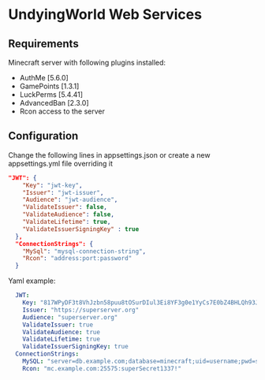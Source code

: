 # UndyingWorld Web Services

## Requirements

Minecraft server with following plugins installed:
- AuthMe [5.6.0]
- GamePoints [1.3.1]
- LuckPerms [5.4.41]
- AdvancedBan [2.3.0]
- Rcon access to the server

## Configuration

Change the following lines in appsettings.json or create a new appsettings.yml file overriding it

```json
"JWT": {
    "Key": "jwt-key",
    "Issuer": "jwt-issuer",
    "Audience": "jwt-audience",
    "ValidateIssuer": false,
    "ValidateAudience": false,
    "ValidateLifetime": true,
    "ValidateIssuerSigningKey" : true
  },
  "ConnectionStrings": {
    "MySql": "mysql-connection-string",
    "Rcon": "address:port:password"
  }
```

Yaml example:

```yaml
  JWT:
    Key: "817WPyDF3t8VhJzbn58puu8tOSurDIul3Ei8YF3g0e1YyCs7E0bZ4BHLQh93JvzkhFPdCa2IgtypQnVd0CtfH1lZOWq4MiqervMN"
    Issuer: "https://superserver.org"
    Audience: "superserver.org"
    ValidateIssuer: true
    ValidateAudience: true
    ValidateLifetime: true
    ValidateIssuerSigningKey: true
  ConnectionStrings: 
    MySQL: "server=db.example.com;database=minecraft;uid=username;pwd=secret420!"
    Rcon: "mc.example.com:25575:superSecret1337!"
```
